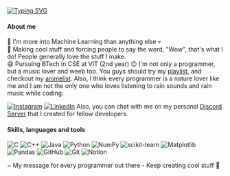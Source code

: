 [![Typing SVG](https://readme-typing-svg.herokuapp.com?font=Fira+Code&pause=1000&color=F7CC07&random=false&width=435&lines=I'm+Aditya+Pradhan%2C;a+python+developer%2C;who+automates+stuff%2C;and+creates+machine+learning+models)](https://git.io/typing-svg)

#### About me
:beginner: I'm more into Machine Learning than anything else :skull:  
:poultry_leg: Making cool stuff and forcing people to say the word, "Wow", that's what I do! People generally love the stuff I make.  
:sweat_smile: Pursuing BTech in CSE at VIT (2nd year) 
:wink: I'm not only a programmer, but a music lover and weeb too. You guys should try my [playlist](https://open.spotify.com/playlist/2loIBh5753F17YqHufCY95?si=02312e3fb0db43c7), and checkout my [animelist](https://myanimelist.net/animelist/wackyEsper). Also, I think every programmer is a nature lover like me and I am not the only one who loves listening to rain sounds and rain music while coding.

[![Instagram](https://img.shields.io/badge/Instagram-%23E4405F.svg?logo=Instagram&logoColor=white)](https://instagram.com/the_eccentric_adi) [![LinkedIn](https://img.shields.io/badge/LinkedIn-%230077B5.svg?logo=linkedin&logoColor=white)](https://www.linkedin.com/in/adipradhan202/)
Also, you can chat with me on my personal [Discord Server](https://discord.gg/x72rSM29XP) that I created for fellow developers.

#### Skills, languages and tools<div align='center'>
![C](https://img.shields.io/badge/c-%2300599C.svg?style=for-the-badge&logo=c&logoColor=white) ![C++](https://img.shields.io/badge/c++-%2300599C.svg?style=for-the-badge&logo=c%2B%2B&logoColor=white) ![Java](https://img.shields.io/badge/java-%23ED8B00.svg?style=for-the-badge&logo=openjdk&logoColor=white) ![Python](https://img.shields.io/badge/python-3670A0?style=for-the-badge&logo=python&logoColor=ffdd54) ![NumPy](https://img.shields.io/badge/numpy-%23013243.svg?style=for-the-badge&logo=numpy&logoColor=white) ![scikit-learn](https://img.shields.io/badge/scikit--learn-%23F7931E.svg?style=for-the-badge&logo=scikit-learn&logoColor=white) ![Matplotlib](https://img.shields.io/badge/Matplotlib-%23ffffff.svg?style=for-the-badge&logo=Matplotlib&logoColor=black) ![Pandas](https://img.shields.io/badge/pandas-%23150458.svg?style=for-the-badge&logo=pandas&logoColor=white) ![GitHub](https://img.shields.io/badge/github-%23121011.svg?style=for-the-badge&logo=github&logoColor=white) ![Git](https://img.shields.io/badge/git-%23F05033.svg?style=for-the-badge&logo=git&logoColor=white) ![Notion](https://img.shields.io/badge/Notion-%23000000.svg?style=for-the-badge&logo=notion&logoColor=white)
 
~ My message for every programmer out there - Keep creating cool stuff :moyai:
